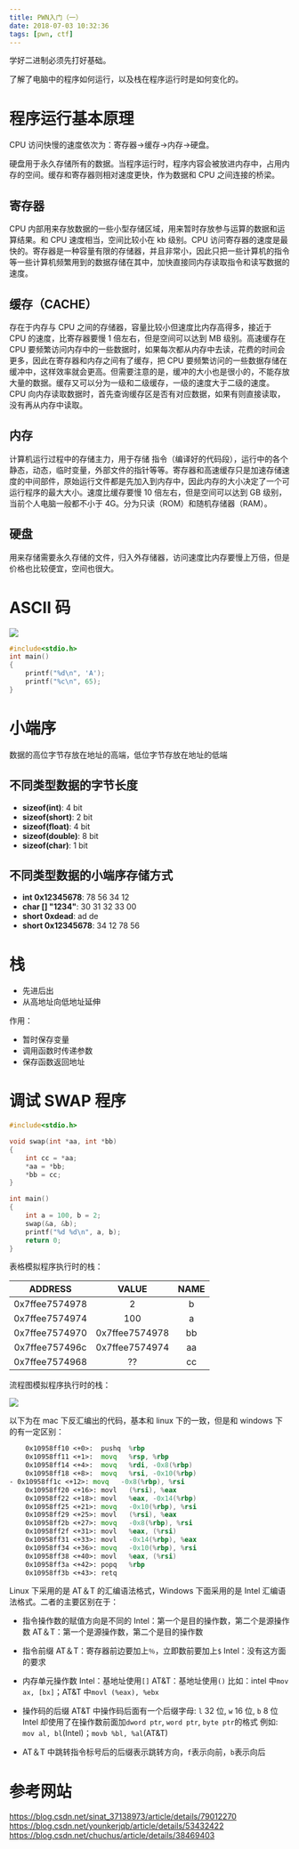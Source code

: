 ```yaml
---
title: PWN入门（一）
date: 2018-07-03 10:32:36
tags: [pwn, ctf]
---
```


学好二进制必须先打好基础。

<!-- more -->

了解了电脑中的程序如何运行，以及栈在程序运行时是如何变化的。

# 程序运行基本原理

CPU 访问快慢的速度依次为：寄存器->缓存->内存->硬盘。

硬盘用于永久存储所有的数据。当程序运行时，程序内容会被放进内存中，占用内存的空间。缓存和寄存器则相对速度更快，作为数据和 CPU 之间连接的桥梁。

## 寄存器

CPU 内部用来存放数据的一些小型存储区域，用来暂时存放参与运算的数据和运算结果。和 CPU 速度相当，空间比较小在 kb 级别。CPU 访问寄存器的速度是最快的。寄存器是一种容量有限的存储器，并且非常小，因此只把一些计算机的指令等一些计算机频繁用到的数据存储在其中，加快直接同内存读取指令和读写数据的速度。

## 缓存（CACHE）

存在于内存与 CPU 之间的存储器，容量比较小但速度比内存高得多，接近于 CPU 的速度，比寄存器要慢 1 倍左右，但是空间可以达到 MB 级别。高速缓存在 CPU 要频繁访问内存中的一些数据时，如果每次都从内存中去读，花费的时间会更多，因此在寄存器和内存之间有了缓存，把 CPU 要频繁访问的一些数据存储在缓冲中，这样效率就会更高。但需要注意的是，缓冲的大小也是很小的，不能存放大量的数据。缓存又可以分为一级和二级缓存，一级的速度大于二级的速度。CPU 向内存读取数据时，首先查询缓存区是否有对应数据，如果有则直接读取，没有再从内存中读取。

## 内存

计算机运行过程中的存储主力，用于存储 指令（编译好的代码段），运行中的各个静态，动态，临时变量，外部文件的指针等等。寄存器和高速缓存只是加速存储速度的中间部件，原始运行文件都是先加入到内存中，因此内存的大小决定了一个可运行程序的最大大小。速度比缓存要慢 10 倍左右，但是空间可以达到 GB 级别，当前个人电脑一般都不小于 4G。分为只读（ROM）和随机存储器（RAM）。

## 硬盘

用来存储需要永久存储的文件，归入外存储器，访问速度比内存要慢上万倍，但是价格也比较便宜，空间也很大。

# ASCII 码

![](/pics/BIN集训/PWN/一/1.jpg)

```cpp
#include<stdio.h>
int main()
{
    printf("%d\n", 'A');
    printf("%c\n", 65);
}
```

# 小端序

数据的高位字节存放在地址的高端，低位字节存放在地址的低端

## 不同类型数据的字节长度

- **sizeof(int)**: 4 bit
- **sizeof(short)**: 2 bit
- **sizeof(float)**: 4 bit
- **sizeof(double)**: 8 bit
- **sizeof(char)**: 1 bit

## 不同类型数据的小端序存储方式

- **int 0x12345678**: 78 56 34 12
- **char [] "1234"**: 30 31 32 33 00
- **short 0xdead**: ad de
- **short 0x12345678**: 34 12 78 56

# 栈

- 先进后出
- 从高地址向低地址延伸

作用：

- 暂时保存变量
- 调用函数时传递参数
- 保存函数返回地址

# 调试 SWAP 程序

```cpp
#include<stdio.h>

void swap(int *aa, int *bb)
{
    int cc = *aa;
    *aa = *bb;
    *bb = cc;
}

int main()
{
    int a = 100, b = 2;
    swap(&a, &b);
    printf("%d %d\n", a, b);
    return 0;
}
```

表格模拟程序执行时的栈：

|    ADDRESS     |     VALUE      | NAME |
| :------------: | :------------: | :--: |
| 0x7ffee7574978 |       2        |  b   |
| 0x7ffee7574974 |      100       |  a   |
| 0x7ffee7574970 | 0x7ffee7574978 |  bb  |
| 0x7ffee757496c | 0x7ffee7574974 |  aa  |
| 0x7ffee7574968 |       ??       |  cc  |

流程图模拟程序执行时的栈：

![](/pics/BIN集训/PWN/一/2.png)

以下为在 mac 下反汇编出的代码，基本和 linux 下的一致，但是和 windows 下的有一定区别：

```asm
    0x10958ff10 <+0>:  pushq  %rbp
    0x10958ff11 <+1>:  movq   %rsp, %rbp
    0x10958ff14 <+4>:  movq   %rdi, -0x8(%rbp)
    0x10958ff18 <+8>:  movq   %rsi, -0x10(%rbp)
- 0x10958ff1c <+12>: movq   -0x8(%rbp), %rsi
    0x10958ff20 <+16>: movl   (%rsi), %eax
    0x10958ff22 <+18>: movl   %eax, -0x14(%rbp)
    0x10958ff25 <+21>: movq   -0x10(%rbp), %rsi
    0x10958ff29 <+25>: movl   (%rsi), %eax
    0x10958ff2b <+27>: movq   -0x8(%rbp), %rsi
    0x10958ff2f <+31>: movl   %eax, (%rsi)
    0x10958ff31 <+33>: movl   -0x14(%rbp), %eax
    0x10958ff34 <+36>: movq   -0x10(%rbp), %rsi
    0x10958ff38 <+40>: movl   %eax, (%rsi)
    0x10958ff3a <+42>: popq   %rbp
    0x10958ff3b <+43>: retq
```

Linux 下采用的是 AT＆T 的汇编语法格式，Windows 下面采用的是 Intel 汇编语法格式。二者的主要区别在于：

- 指令操作数的赋值方向是不同的
  Intel：第一个是目的操作数，第二个是源操作数
  AT＆T：第一个是源操作数，第二个是目的操作数

- 指令前缀
  AT＆T：寄存器前边要加上`％`，立即数前要加上`$`
  Intel：没有这方面的要求

- 内存单元操作数
  Intel：基地址使用`[]`
  AT&T：基地址使用`()`
  比如：intel 中`mov ax, [bx]`；AT&T 中`movl (%eax), %ebx`

- 操作码的后缀
  AT&T 中操作码后面有一个后缀字母: `l` 32 位, `w` 16 位, `b` 8 位
  Intel 却使用了在操作数前面加`dword ptr`, `word ptr`, `byte ptr`的格式
  例如: `mov al, bl`(Intel)；`movb %bl, %al`(AT&T)

- AT＆T 中跳转指令标号后的后缀表示跳转方向，`f`表示向前，`b`表示向后

# 参考网站

https://blog.csdn.net/sinat_37138973/article/details/79012270
https://blog.csdn.net/younkerjqb/article/details/53432422
https://blog.csdn.net/chuchus/article/details/38469403
